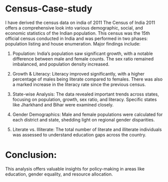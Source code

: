 # Census-Case-study
I have derived the census data on india of 2011 The Census of India 2011 offers a comprehensive look into various demographic, social, and economic statistics of the Indian population. This census was the 15th official census conducted in India and was performed in two phases: population listing and house enumeration. Major findings include:

1. Population: India’s population saw significant growth, with a notable difference between male and female counts. The sex ratio remained imbalanced, and population density increased.

2. Growth & Literacy: Literacy improved significantly, with a higher percentage of males being literate compared to females. There was also a marked increase in the literacy rate since the previous census.

3. State-wise Analysis: The data revealed important trends across states, focusing on population, growth, sex ratio, and literacy. Specific states like Jharkhand and Bihar were examined closely.

4. Gender Demographics: Male and female populations were calculated for each district and state, shedding light on regional gender disparities.

5. Literate vs. Illiterate: The total number of literate and illiterate individuals was assessed to understand education gaps across the country.

# Conclusion:
This analysis offers valuable insights for policy-making in areas like education, gender equality, and resource allocation.
